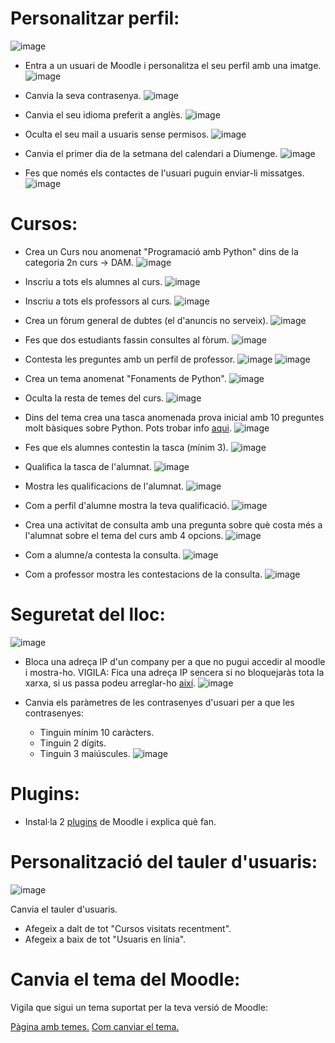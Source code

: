 # Personalitzar perfil:

![image](https://user-images.githubusercontent.com/110727546/207070729-91000a9b-782a-43ed-8f50-344d9db3ad3f.png)

- Entra a un usuari de Moodle i personalitza el seu perfil amb una imatge.
![image](https://user-images.githubusercontent.com/107154929/213482571-c4fa9986-aeb8-4717-b5ca-550262e977a5.png)

- Canvia la seva contrasenya.
![image](https://user-images.githubusercontent.com/107154929/213483099-8819900e-e2c5-4bc0-a5fe-667944c3594e.png)

- Canvia el seu idioma preferit a anglès.
![image](https://user-images.githubusercontent.com/107154929/213483466-ff659951-ed0c-46d7-85ca-586917f578d6.png)

- Oculta el seu mail a usuaris sense permisos.
![image](https://user-images.githubusercontent.com/107154929/213483694-b6de97a4-cd22-420f-a153-9d7adfef2e82.png)

- Canvia el primer dia de la setmana del calendari a Diumenge.
![image](https://user-images.githubusercontent.com/107154929/213483932-fa42ffea-0f07-40e7-8deb-6c05a3b1a804.png)

- Fes que només els contactes de l'usuari puguin enviar-li missatges.
![image](https://user-images.githubusercontent.com/107154929/213484108-3346f06d-8b66-4f52-9890-1d4a63c9ed07.png)

# Cursos:

- Crea un Curs nou anomenat "Programació amb Python" dins de la categoria 2n curs -> DAM.
![image](https://user-images.githubusercontent.com/107154929/213484370-93a9362c-300b-4699-b645-9d9d04e1dab9.png)

- Inscriu a tots els alumnes al curs.
![image](https://user-images.githubusercontent.com/107154929/213484445-891be7bc-b8d7-40a1-88d9-33f382466c1b.png)

- Inscriu a tots els professors al curs.
![image](https://user-images.githubusercontent.com/107154929/213484460-ff4d7678-57f8-4cd6-8575-8193fc10591e.png)

- Crea un fòrum general de dubtes (el d'anuncis no serveix).
![image](https://user-images.githubusercontent.com/107154929/213484573-8561df8e-c23e-418f-993b-0525175ba3ed.png)

- Fes que dos estudiants fassin consultes al fòrum.
![image](https://user-images.githubusercontent.com/107154929/213486871-d0990433-eb92-44c6-ba88-4e14a79245e8.png)

- Contesta les preguntes amb un perfil de professor.
![image](https://user-images.githubusercontent.com/107154929/213487448-1f364c9d-90a2-42b5-9de6-f4a6750462e3.png)
![image](https://user-images.githubusercontent.com/107154929/213487511-0a16591a-a308-459c-a249-4c1729e15878.png)

- Crea un tema anomenat "Fonaments de Python".
![image](https://user-images.githubusercontent.com/107154929/213487996-743707cc-0fef-454c-b0a2-122f16c33b4c.png)

- Oculta la resta de temes del curs.
![image](https://user-images.githubusercontent.com/107154929/213488256-d4faa223-73ec-43e3-bb75-8b4deed31aaa.png)

- Dins del tema crea una tasca anomenada prova inicial amb 10 preguntes molt bàsiques sobre Python. Pots trobar info [aqui](https://www.w3schools.com/python/).
![image](https://user-images.githubusercontent.com/107154929/213743053-2d9d8af5-f647-4e2e-89c1-ec70a795e8f1.png)

- Fes que els alumnes contestin la tasca (mínim 3).
![image](https://user-images.githubusercontent.com/107154929/213745143-4760e9c2-c7ca-4650-98d7-c94c3919ef0b.png)

- Qualifica la tasca de l'alumnat.
![image](https://user-images.githubusercontent.com/107154929/213745272-8b2658ad-e16d-4809-978c-b5af728c3091.png)

- Mostra les qualificacions de l'alumnat.
![image](https://user-images.githubusercontent.com/107154929/213745286-f426b64a-b91f-45cd-b406-76ea1af03c30.png)

- Com a perfil d'alumne mostra la teva qualificació.
![image](https://user-images.githubusercontent.com/107154929/213743720-a0665dbc-6fa4-455a-8565-e81063043b5d.png)

- Crea una activitat de consulta amb una pregunta sobre què costa més a l'alumnat sobre el tema del curs amb 4 opcions.
![image](https://user-images.githubusercontent.com/107154929/213745913-2985a3f8-0fbb-462a-bdf4-91d35dafa837.png)

- Com a alumne/a contesta la consulta.
![image](https://user-images.githubusercontent.com/107154929/213745973-178238dc-0bee-4bb8-b9b9-064c02baa5ab.png)

- Com a professor mostra les contestacions de la consulta.
![image](https://user-images.githubusercontent.com/107154929/213746115-beb30346-78c2-4bdf-a5bb-b8d9f28bf378.png)

# Seguretat del lloc:

![image](https://user-images.githubusercontent.com/110727546/207085138-c3cbcb81-edee-45a1-8b11-daf20093e56d.png)


- Bloca una adreça IP d'un company per a que no pugui accedir al moodle i mostra-ho. VIGILA: Fica una adreça IP sencera si no bloquejaràs tota la xarxa, si us passa podeu arreglar-ho [així](https://moodle.org/mod/forum/discuss.php?d=323745).
![image](https://user-images.githubusercontent.com/107154929/213749488-025e167f-e021-4cdc-92bf-afc5c0e0881c.png)

- Canvia els paràmetres de les contrasenyes d'usuari per a que les contrasenyes:
  - Tinguin mínim 10 caràcters.
  - Tinguin 2 dígits.
  - Tinguin 3 maiúscules.
![image](https://user-images.githubusercontent.com/107154929/213749906-46f7d912-3e70-4bc8-b854-b6d72b9cc2f2.png)

# Plugins:

- Instal·la 2 [plugins](https://moodle.org/plugins/) de Moodle i explica què fan.

# Personalització del tauler d'usuaris:

![image](https://user-images.githubusercontent.com/110727546/207088651-6131a2b1-20c7-4a9f-b50a-317295ce70f1.png)

Canvia el tauler d'usuaris.

- Afegeix a dalt de tot "Cursos visitats recentment".
- Afegeix a baix de tot "Usuaris en línia".

# Canvia el tema del Moodle:

Vigila que sigui un tema suportat per la teva versió de Moodle:

[Pàgina amb temes.](https://moodle.org/plugins/browse.php?list=category&id=3)
[Com canviar el tema.](https://docs.moodle.org/24/en/Installing_a_new_theme)
